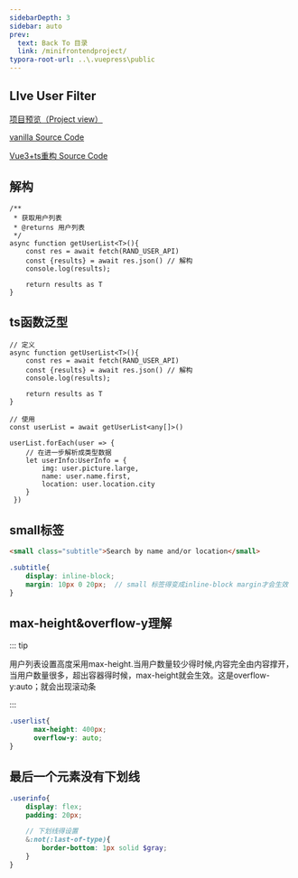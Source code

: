 ```yaml
---
sidebarDepth: 3
sidebar: auto
prev:
  text: Back To 目录
  link: /minifrontendproject/
typora-root-url: ..\.vuepress\public
---
```




## LIve User Filter

[项目预览（Project view）](https://q10viking.github.io/Mini-FrontEnd-project/32%20Live%20User%20Filter/vanilla/dist/)

[vanilla Source Code](https://github.com/Q10Viking/Mini-FrontEnd-project/tree/main/32%20Live%20User%20Filter/vanilla)

[Vue3+ts重构 Source Code](https://github.com/Q10Viking/Mini-FrontEnd-project/tree/main/32%20Live%20User%20Filter/refactor-by-vue)

<common-progresson-snippet src="https://q10viking.github.io/Mini-FrontEnd-project/32%20Live%20User%20Filter/vanilla/dist/"/>

## 解构

```tsx
/**
 * 获取用户列表
 * @returns 用户列表
 */
async function getUserList<T>(){
    const res = await fetch(RAND_USER_API)
    const {results} = await res.json() // 解构
    console.log(results);
    
    return results as T
}
```



## ts函数泛型

```tsx
// 定义
async function getUserList<T>(){
    const res = await fetch(RAND_USER_API)
    const {results} = await res.json() // 解构
    console.log(results);

    return results as T
}

// 使用
const userList = await getUserList<any[]>()

userList.forEach(user => {
    // 在进一步解析成类型数据
    let userInfo:UserInfo = {
        img: user.picture.large,
        name: user.name.first,
        location: user.location.city
    }
 })

```





## small标签

```html
<small class="subtitle">Search by name and/or location</small>
```

```scss
.subtitle{
    display: inline-block;
    margin: 10px 0 20px;  // small 标签得变成inline-block margin才会生效
}
```



## max-height&overflow-y理解

::: tip

用户列表设置高度采用max-height.当用户数量较少得时候,内容完全由内容撑开，当用户数量很多，超出容器得时候，max-height就会生效。这是overflow-y:auto；就会出现滚动条

:::

```scss
.userlist{
      max-height: 400px;
      overflow-y: auto;
}
```





## 最后一个元素没有下划线

```scss
.userinfo{
    display: flex;
    padding: 20px;

    // 下划线得设置
    &:not(:last-of-type){
        border-bottom: 1px solid $gray;
    }
}
```

